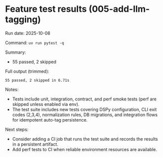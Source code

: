 # Feature test results (005-add-llm-tagging)

Run date: 2025-10-08

Command: `uv run pytest -q`

Summary:

- 55 passed, 2 skipped

Full output (trimmed):

```
55 passed, 2 skipped in 6.71s
```

Notes:
- Tests include unit, integration, contract, and perf smoke tests (perf are skipped unless enabled via env).
- The test suite includes new tests covering DSPy configuration, CLI exit codes (2,3,4), normalization rules, DB migrations, and integration flows for idempotent auto-tag persistence.

Next steps:
- Consider adding a CI job that runs the test suite and records the results in a persistent artifact.
- Add perf tests to CI when reliable environment resources are available.
